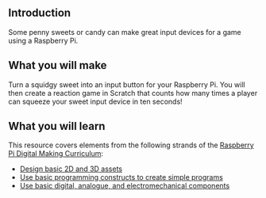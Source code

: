 ## Introduction
Some penny sweets or candy can make great input devices for a game using a Raspberry Pi.

## What you will make
Turn a squidgy sweet into an input button for your Raspberry Pi. You will then create a reaction game in Scratch that counts how many times a player can squeeze your sweet input device in ten seconds!

## What you will learn

This resource covers elements from the following strands of the [Raspberry Pi Digital Making Curriculum](https://www.raspberrypi.org/curriculum/):

- [Design basic 2D and 3D assets](https://www.raspberrypi.org/curriculum/design/creator)
- [Use basic programming constructs to create simple programs](https://www.raspberrypi.org/curriculum/programming/creator)
- [Use basic digital, analogue, and electromechanical components](https://www.raspberrypi.org/curriculum/physical-computing/creator)
